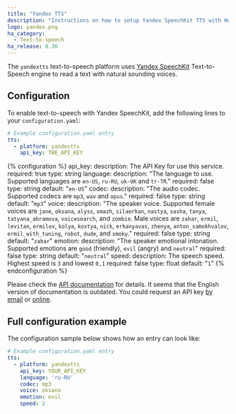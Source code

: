 ```yaml
---
title: "Yandex TTS"
description: "Instructions on how to setup Yandex SpeechKit TTS with Home Assistant."
logo: yandex.png
ha_category:
  - Text-to-speech
ha_release: 0.36
---
```


The `yandextts` text-to-speech platform uses [Yandex SpeechKit](https://tech.yandex.com/speechkit/) Text-to-Speech engine to read a text with natural sounding voices.

## Configuration

To enable text-to-speech with Yandex SpeechKit, add the following lines to your `configuration.yaml`:

```yaml
# Example configuration.yaml entry
tts:
  - platform: yandextts
    api_key: THE_API_KEY
```

{% configuration %}
api_key:
  description: The API Key for use this service.
  required: true
  type: string
language:
  description: "The language to use. Supported languages are `en-US`, `ru-RU`, `uk-UK` and `tr-TR`."
  required: false
  type: string
  default: "`en-US`"
codec:
  description: "The audio codec. Supported codecs are `mp3`, `wav` and `opus`."
  required: false
  type: string
  default: "`mp3`"
voice:
  description: "The speaker voice. Supported female voices are `jane`, `oksana`, `alyss`, `omazh`, `silaerkan`, `nastya`, `sasha`, `tanya`, `tatyana_abramova`, `voicesearch`, and `zombie`. Male voices are `zahar`, `ermil`, `levitan`, `ermilov`, `kolya`, `kostya`, `nick`, `erkanyavas`, `zhenya`, `anton_samokhvalov`, `ermil_with_tuning`, `robot`, `dude`, and `smoky`."
  required: false
  type: string
  default: "`zahar`"
emotion:
  description: "The speaker emotional intonation. Supported emotions are `good` (friendly), `evil` (angry) and `neutral`"
  required: false
  type: string
  default: "`neutral`"
speed:
  description: The speech speed. Highest speed is `3` and lowest `0,1`
  required: false
  type: float
  default: "`1`"
{% endconfiguration %}

Please check the [API documentation](https://tech.yandex.com/speechkit/cloud/doc/guide/concepts/tts-http-request-docpage/) for details. It seems that the English version of documentation is outdated. You could request an API key [by email](https://tech.yandex.com/speechkit/cloud/) or [online](https://developer.tech.yandex.ru/).

## Full configuration example

The configuration sample below shows how an entry can look like:

```yaml
# Example configuration.yaml entry
tts:
  - platform: yandextts
    api_key: YOUR_API_KEY
    language: 'ru-RU'
    codec: mp3
    voice: oksana
    emotion: evil
    speed: 2
```
